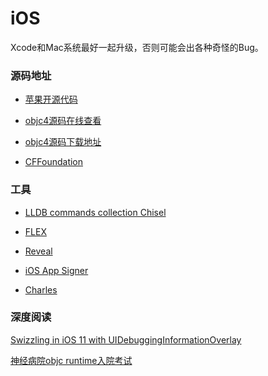 # iOS

Xcode和Mac系统最好一起升级，否则可能会出各种奇怪的Bug。



### 源码地址

* [苹果开源代码](https://opensource.apple.com/tarballs/)

* [objc4源码在线查看](https://opensource.apple.com/source/objc4/)

* [objc4源码下载地址](https://opensource.apple.com/tarballs/objc4/)

* [CFFoundation](https://opensource.apple.com/tarballs/CF/CF-855.17.tar.gz)

  

### 工具

* [LLDB commands collection Chisel](https://github.com/facebook/chisel)

* [FLEX](https://github.com/Flipboard/FLEX)

* [Reveal](https://revealapp.com)

* [iOS App Signer]()

* [Charles]()

  

### 深度阅读

[Swizzling in iOS 11 with UIDebuggingInformationOverlay](https://www.raywenderlich.com/295-swizzling-in-ios-11-with-uidebugginginformationoverlay)

[神经病院objc runtime入院考试](https://blog.sunnyxx.com/2014/11/06/runtime-nuts/)

